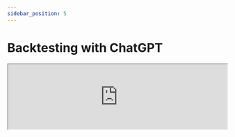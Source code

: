 ```yaml
---
sidebar_position: 5
---
```


# Backtesting with ChatGPT

<center>
    <iframe width="100%" style={{"aspect-ratio": "16 / 9"}} src="https://www.youtube.com/embed/Gw0puNHW3_Q"/>
</center>

